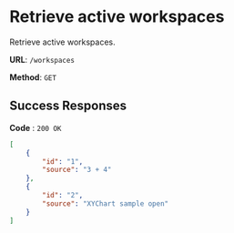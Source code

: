 # Retrieve active workspaces

Retrieve active workspaces.

**URL**: `/workspaces`

**Method**: `GET`

## Success Responses

**Code** : `200 OK`

```json
[
	{
		"id": "1",
		"source": "3 + 4"
	},
	{
		"id": "2",
		"source": "XYChart sample open"
	}
]
```
